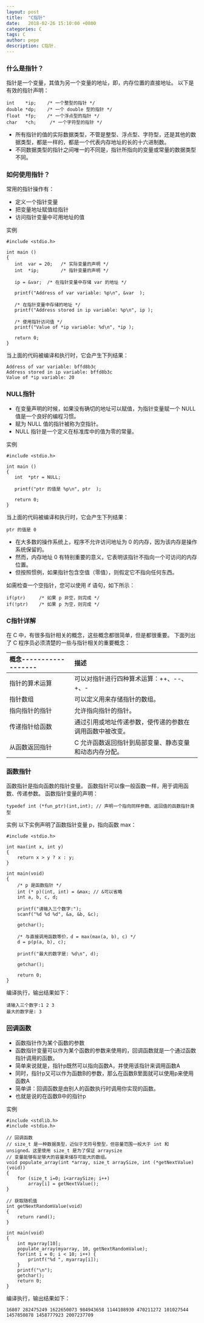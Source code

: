 ```yaml
---
layout: post
title:  "C指针"
date:   2018-02-26 15:10:00 +0800
categories: C
tags: C
author: pepe
description: C指针.
---
```


### **什么是指针？**

指针是一个变量，其值为另一个变量的地址，即，内存位置的直接地址。
以下是有效的指针声明：
```
int    *ip;    /* 一个整型的指针 */
double *dp;    /* 一个 double 型的指针 */
float  *fp;    /* 一个浮点型的指针 */
char   *ch;     /* 一个字符型的指针 */
```

* 所有指针的值的实际数据类型，不管是整型、浮点型、字符型，还是其他的数据类型，都是一样的，都是一个代表内存地址的长的十六进制数。
* 不同数据类型的指针之间唯一的不同是，指针所指向的变量或常量的数据类型不同。

### **如何使用指针？**
常用的指针操作有：
 * 定义一个指针变量
 * 把变量地址赋值给指针
 * 访问指针变量中可用地址的值

实例
```
#include <stdio.h>
 
int main ()
{
   int  var = 20;   /* 实际变量的声明 */
   int  *ip;        /* 指针变量的声明 */
 
   ip = &var;  /* 在指针变量中存储 var 的地址 */
 
   printf("Address of var variable: %p\n", &var  );
 
   /* 在指针变量中存储的地址 */
   printf("Address stored in ip variable: %p\n", ip );
 
   /* 使用指针访问值 */
   printf("Value of *ip variable: %d\n", *ip );
 
   return 0;
}
```
当上面的代码被编译和执行时，它会产生下列结果：
```
Address of var variable: bffd8b3c
Address stored in ip variable: bffd8b3c
Value of *ip variable: 20
```

### **NULL指针**

* 在变量声明的时候，如果没有确切的地址可以赋值，为指针变量赋一个 NULL 值是一个良好的编程习惯。
* 赋为 NULL 值的指针被称为空指针。
* NULL 指针是一个定义在标准库中的值为零的常量。

实例
```
#include <stdio.h>
 
int main ()
{
   int  *ptr = NULL;
 
   printf("ptr 的值是 %p\n", ptr  );
 
   return 0;
}
```
当上面的代码被编译和执行时，它会产生下列结果：
```
ptr 的值是 0
```

* 在大多数的操作系统上，程序不允许访问地址为 0 的内存，因为该内存是操作系统保留的。
* 然而，内存地址 0 有特别重要的意义，它表明该指针不指向一个可访问的内存位置。
* 但按照惯例，如果指针包含空值（零值），则假定它不指向任何东西。

如需检查一个空指针，您可以使用 if 语句，如下所示：
```
if(ptr)     /* 如果 p 非空，则完成 */
if(!ptr)    /* 如果 p 为空，则完成 */
```

### **C指针详解**
在 C 中，有很多指针相关的概念，这些概念都很简单，但是都很重要。
下面列出了 C 程序员必须清楚的一些与指针相关的重要概念：

|概念------------------ |描述|
| :--------             | :---- |
|指针的算术运算	        |可以对指针进行四种算术运算：++、--、+、-|
|指针数组	            |可以定义用来存储指针的数组。|
|指向指针的指针	        |允许指向指针的指针。|
|传递指针给函数	        |通过引用或地址传递参数，使传递的参数在调用函数中被改变。|
|从函数返回指针	        |C 允许函数返回指针到局部变量、静态变量和动态内存分配。|

### **函数指针**

函数指针是指向函数的指针变量。
函数指针可以像一般函数一样，用于调用函数、传递参数。
函数指针变量的声明：
```
typedef int (*fun_ptr)(int,int); // 声明一个指向同样参数、返回值的函数指针类型
```

实例
以下实例声明了函数指针变量 p，指向函数 max：
```
#include <stdio.h>
 
int max(int x, int y)
{
    return x > y ? x : y;
}
 
int main(void)
{
    /* p 是函数指针 */
    int (* p)(int, int) = &max; // &可以省略
    int a, b, c, d;
 
    printf("请输入三个数字:");
    scanf("%d %d %d", &a, &b, &c);
    
    getchar();
 
    /* 与直接调用函数等价，d = max(max(a, b), c) */
    d = p(p(a, b), c); 
 
    printf("最大的数字是: %d\n", d);
 
    getchar();
 
    return 0;
}
```
编译执行，输出结果如下：
```
请输入三个数字:1 2 3
最大的数字是: 3
```

### **回调函数**

* 函数指针作为某个函数的参数
* 函数指针变量可以作为某个函数的参数来使用的，回调函数就是一个通过函数指针调用的函数。
* 简单来说就是，指针p既然可以指向函数A，并使用该指针来调用函数A
* 同时，指针p又可以作为函数B的参数，那么在函数B里面就可以使用p来使用函数A
* 简单讲：回调函数是由别人的函数执行时调用你实现的函数。
* 也就是说的在函数B中的指针p

实例
```
#include <stdlib.h>  
#include <stdio.h>

// 回调函数
// size_t 是一种数据类型，近似于无符号整型，但容量范围一般大于 int 和 unsigned。这里使用 size_t 是为了保证 arraysize
// 变量能够有足够大的容量来储存可能大的数组。
void populate_array(int *array, size_t arraySize, int (*getNextValue)(void))
{
	for (size_t i=0; i<arraySize; i++)
		array[i] = getNextValue();
}

// 获取随机值
int getNextRandomValue(void)
{
	return rand();
}

int main(void)
{
	int myarray[10];
	populate_array(myarray, 10, getNextRandomValue);
	for(int i = 0; i < 10; i++) {
		printf("%d ", myarray[i]);
	}
	printf("\n");
	getchar();
	return 0;
}
```
编译执行，输出结果如下：
```
16807 282475249 1622650073 984943658 1144108930 470211272 101027544 1457850878 1458777923 2007237709 
```


























